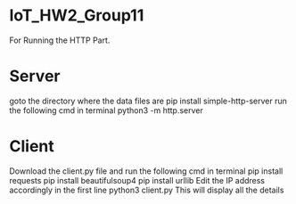 # IoT_HW2_Group11
For Running the HTTP Part. 
# Server
goto the directory where the data files are 
pip install simple-http-server
run the following cmd in terminal
  python3 -m http.server
# Client
Download the client.py file
and run the following cmd in terminal
pip install requests
pip install beautifulsoup4
pip install urllib
Edit the IP address accordingly in the first line
python3 client.py
This will display all the details 
